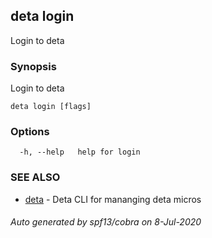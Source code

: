 ## deta login

Login to deta

### Synopsis

Login to deta

```
deta login [flags]
```

### Options

```
  -h, --help   help for login
```

### SEE ALSO

* [deta](deta.md)	 - Deta CLI for mananging deta micros

###### Auto generated by spf13/cobra on 8-Jul-2020
